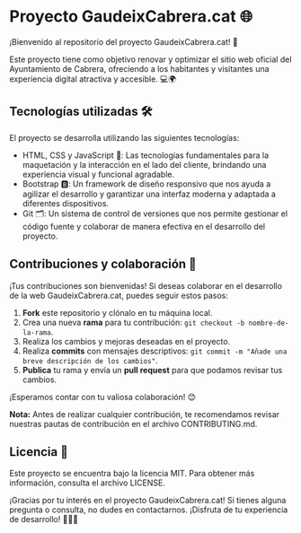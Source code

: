 # Proyecto GaudeixCabrera.cat 🌐

¡Bienvenido al repositorio del proyecto GaudeixCabrera.cat! 🎉

Este proyecto tiene como objetivo renovar y optimizar el sitio web oficial del Ayuntamiento de Cabrera, ofreciendo a los habitantes y visitantes una experiencia digital atractiva y accesible. 💻🌍

## Tecnologías utilizadas 🛠️

El proyecto se desarrolla utilizando las siguientes tecnologías:

- HTML, CSS y JavaScript 🌈: Las tecnologías fundamentales para la maquetación y la interacción en el lado del cliente, brindando una experiencia visual y funcional agradable.
- Bootstrap 🅱️: Un framework de diseño responsivo que nos ayuda a agilizar el desarrollo y garantizar una interfaz moderna y adaptada a diferentes dispositivos.
- Git 🗂️: Un sistema de control de versiones que nos permite gestionar el código fuente y colaborar de manera efectiva en el desarrollo del proyecto.

## Contribuciones y colaboración 👥

¡Tus contribuciones son bienvenidas! Si deseas colaborar en el desarrollo de la web GaudeixCabrera.cat, puedes seguir estos pasos:

1. **Fork** este repositorio y clónalo en tu máquina local.
2. Crea una nueva **rama** para tu contribución: `git checkout -b nombre-de-la-rama`.
3. Realiza los cambios y mejoras deseadas en el proyecto.
4. Realiza **commits** con mensajes descriptivos: `git commit -m "Añade una breve descripción de los cambios"`.
5. **Publica** tu rama y envía un **pull request** para que podamos revisar tus cambios.

¡Esperamos contar con tu valiosa colaboración! 😊

**Nota:** Antes de realizar cualquier contribución, te recomendamos revisar nuestras pautas de contribución en el archivo CONTRIBUTING.md.

## Licencia 📄

Este proyecto se encuentra bajo la licencia MIT. Para obtener más información, consulta el archivo LICENSE.

¡Gracias por tu interés en el proyecto GaudeixCabrera.cat! Si tienes alguna pregunta o consulta, no dudes en contactarnos. ¡Disfruta de tu experiencia de desarrollo! 👨‍💻🚀
